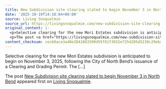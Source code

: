 ```yaml
---
title: New Subdivision site clearing slated to begin November 3 in North Bend
date: '2025-10-19T14:18:04+00:00'
source: Living Snoqualmie
source_url: https://livingsnoqualmie.com/new-subdivision-site-clearing-slated-to-begin-november-3-in-north-bend/?utm_source=rss&utm_medium=rss&utm_campaign=new-subdivision-site-clearing-slated-to-begin-november-3-in-north-bend
original_content: |-
  <p>Selective clearing for the new Mori Estates subdivision is anticipated to begin on November 3, 2025, following the City of North Bend’s issuance of a Clearing and Grading Permit. The [&#8230;]</p>
  <p>The post <a href="https://livingsnoqualmie.com/new-subdivision-site-clearing-slated-to-begin-november-3-in-north-bend/">New Subdivision site clearing slated to begin November 3 in North Bend</a> appeared first on <a href="https://livingsnoqualmie.com">Living Snoqualmie</a>.</p>
content_checksum: cecb0ace3a40e2841803399d55f61f3652e7354205d5230c29ebae060dfb5f33
---
```


Selective clearing for the new Mori Estates subdivision is anticipated to begin on November 3, 2025, following the City of North Bend’s issuance of a Clearing and Grading Permit. The […]

The post [New Subdivision site clearing slated to begin November 3 in North Bend](https://livingsnoqualmie.com/new-subdivision-site-clearing-slated-to-begin-november-3-in-north-bend/) appeared first on [Living Snoqualmie](https://livingsnoqualmie.com).

